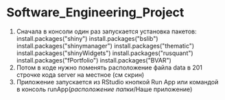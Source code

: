 # Software_Engineering_Project

1. Сначала в консоли один раз запускается установка пакетов:
install.packages("shiny")
install.packages("bslib")
install.packages("shinymanager")
install.packages("thematic")
install.packages("shinyWidgets")
install.packages("rusquant")
install.packages("fPortfolio")
install.packages("BVAR")
2. Потом в коде нужно поменять расположение файла data в 201 строчке кода server на местное (см скрин)
3. Приложение запускается из RStudio кнопкой Run App или командой в консоль runApp(*расположение папки*/Наше приложение)

